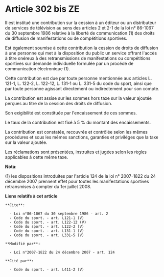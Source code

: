 # Article 302 bis ZE

Il est institué une contribution sur la cession à un éditeur ou un distributeur de services de télévision au sens des
articles 2 et 2-1 de la loi n° 86-1067 du 30 septembre 1986 relative à la liberté de communication (1) des droits de
diffusion de manifestations ou de compétitions sportives. 

Est également soumise à cette contribution la cession de droits de diffusion à une personne qui met à la disposition du
public un service offrant l'accès à titre onéreux à des retransmissions de manifestations ou compétitions sportives sur
demande individuelle formulée par un procédé de communication électronique (1). 

Cette contribution est due par toute personne mentionnée aux articles L. 121-1, L. 122-2, L. 122-12, L. 131-1 ou L. 331-5 du
code du sport, ainsi que par toute personne agissant directement ou indirectement pour son compte. 

La contribution est assise sur les sommes hors taxe sur la valeur ajoutée perçues au titre de la cession des droits de
diffusion. 

Son exigibilité est constituée par l'encaissement de ces sommes. 

Le taux de la contribution est fixé à 5 % du montant des encaissements. 

La contribution est constatée, recouvrée et contrôlée selon les mêmes procédures et sous les mêmes sanctions, garanties et
privilèges que la taxe sur la valeur ajoutée. 

Les réclamations sont présentées, instruites et jugées selon les règles applicables à cette même taxe.

**Nota:**

(1) les dispositions introduites par l'article 124 de la loi n° 2007-1822 du 24 décembre 2007 prennent effet pour toutes les
manifestations sportives retransmises à compter du 1er juillet 2008.

**Liens relatifs à cet article**

	**Cite**:

	  - Loi n°86-1067 du 30 septembre 1986 - art. 2
	  - Code du sport. - art. L121-1 (V)
	  - Code du sport. - art. L122-12 (V)
	  - Code du sport. - art. L122-2 (V)
	  - Code du sport. - art. L131-1 (V)
	  - Code du sport. - art. L331-5 (V)

	**Modifié par**:

	  - Loi n°2007-1822 du 24 décembre 2007 - art. 124

	**Cité par**:

	  - Code du sport. - art. L411-2 (V)
